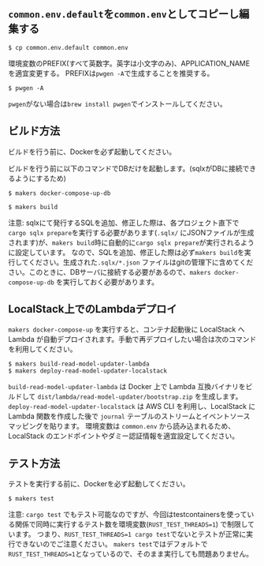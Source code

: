 ## `common.env.default`を`common.env`としてコピーし編集する

```shell
$ cp common.env.default common.env
```

環境変数のPREFIX(すべて英数字。英字は小文字のみ)、APPLICATION_NAMEを適宜変更する。
PREFIXは`pwgen -A`で生成することを推奨する。

```shell
$ pwgen -A
```

`pwgen`がない場合は`brew install pwgen`でインストールしてください。

## ビルド方法

ビルドを行う前に、Dockerを必ず起動してください。

ビルドを行う前に以下のコマンドでDBだけを起動します。(sqlxがDBに接続できるようにするため)

```shell
$ makers docker-compose-up-db
```

```shell
$ makers build
```

注意: sqlxにて発行するSQLを追加、修正した際は、各プロジェクト直下で`cargo sqlx prepare`を実行する必要があります(`.sqlx/`
にJSONファイルが生成されます)が、`makers build`時に自動的に`cargo sqlx prepare`が実行されるように設定しています。
なので、SQLを追加、修正した際は必ず`makers build`を実行してください。生成された`.sqlx/*.json`
ファイルはgitの管理下に含めてください。このときに、DBサーバに接続する必要があるので、`makers docker-compose-up-db`
を実行しておく必要があります。

## LocalStack上でのLambdaデプロイ

`makers docker-compose-up` を実行すると、コンテナ起動後に LocalStack へ Lambda が自動デプロイされます。手動で再デプロイしたい場合は次のコマンドを利用してください。

```shell
$ makers build-read-model-updater-lambda
$ makers deploy-read-model-updater-localstack
```

`build-read-model-updater-lambda` は Docker 上で Lambda 互換バイナリをビルドして `dist/lambda/read-model-updater/bootstrap.zip` を生成します。
`deploy-read-model-updater-localstack` は AWS CLI を利用し、LocalStack に Lambda 関数を作成した後で `journal` テーブルのストリームとイベントソースマッピングを貼ります。
環境変数は `common.env` から読み込まれるため、LocalStack のエンドポイントやダミー認証情報を適宜設定してください。

## テスト方法

テストを実行する前に、Dockerを必ず起動してください。

```shell
$ makers test
```

注意: `cargo test`
でもテスト可能なのですが、今回はtestcontainersを使っている関係で同時に実行するテスト数を環境変数(`RUST_TEST_THREADS=1`)
で制限しています。
つまり、`RUST_TEST_THREADS=1 cargo test`でないとテストが正常に実行できないのでご注意ください。
`makers test`ではデフォルトで`RUST_TEST_THREADS=1`となっているので、そのまま実行しても問題ありません。
